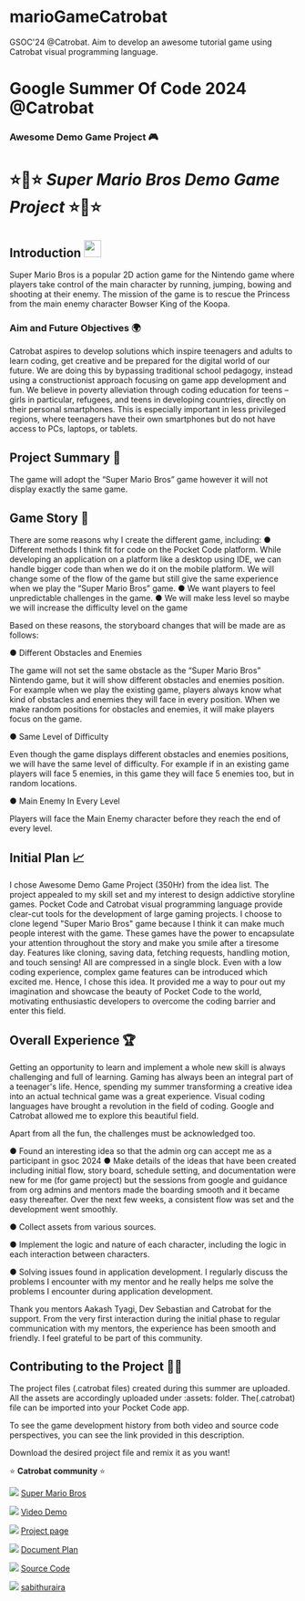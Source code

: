 # marioGameCatrobat
GSOC'24 @Catrobat. Aim to develop an awesome tutorial game using Catrobat visual programming language.

# Google Summer Of Code 2024 @Catrobat
### Awesome Demo Game Project 🎮 

# ⭐🌟⭐ _Super Mario Bros Demo Game Project_ ⭐🌟⭐



## Introduction <img src="https://raw.githubusercontent.com/MartinHeinz/MartinHeinz/master/wave.gif" width="30px">
Super Mario Bros is a popular 2D action game for the Nintendo game where players take control of the main character by running, jumping, bowing and shooting at their enemy. The mission of the game is to rescue the Princess from the main enemy character Bowser King of the Koopa. 

### Aim and Future Objectives 🌍
Catrobat aspires to develop solutions which inspire teenagers and adults to learn coding, get creative and be prepared for the digital world of our future. We are doing this by bypassing traditional school pedagogy, instead using a constructionist approach focusing on game app development and fun. We believe in poverty alleviation through coding education for teens – girls in particular, refugees, and teens in developing countries, directly on their personal smartphones. This is especially important in less privileged regions, where teenagers have their own smartphones but do not have access to PCs, laptops, or tablets.

## Project Summary 🔮
The game will adopt the “Super Mario Bros” game however it will not display exactly the same game.

## Game Story 💞
There are some reasons why I create the different game, including:
● Different methods I think fit for code on the Pocket Code platform. While developing an application on a platform like a desktop using IDE, we can handle bigger code than when we do it on the mobile platform. We will change some of the flow of the game but still give the same experience when we play the “Super Mario Bros” game.
● We want players to feel unpredictable challenges in the game.
● We will make less level so maybe we will increase the difficulty level on the game

Based on these reasons, the storyboard changes that will be made are as follows:

● Different Obstacles and Enemies

The game will not set the same obstacle as the “Super Mario Bros” Nintendo game, but it will show different obstacles and enemies position. For example when we play the existing game, players always know what kind of obstacles and enemies they will face in every position. When we make random positions for obstacles and enemies, it will make players focus on the game.


● Same Level of Difficulty

Even though the game displays different obstacles and enemies positions, we will have the same level of difficulty. For example if in an existing game players will face 5 enemies, in this game they will face 5 enemies too, but in random locations.

● Main Enemy In Every Level

Players will face the Main Enemy character before they reach the end of every level.


## Initial Plan 📈
I chose Awesome Demo Game Project (350Hr) from the idea list. The project appealed to my skill set and my interest to design addictive storyline games. Pocket Code and Catrobat visual programming language provide clear-cut tools for the development of large gaming projects. I choose to clone legend "Super Mario Bros" game because I think it can make much people interest with the game. These games have the power to encapsulate your attention throughout the story and make you smile after a tiresome day. Features like cloning, saving data, fetching requests, handling motion, and touch sensing! All are compressed in a single block. Even with a low coding experience, complex game features can be introduced which excited me. Hence, I chose this idea. It provided me a way to pour out my imagination and showcase the beauty of Pocket Code to the world, motivating enthusiastic developers to overcome the coding barrier and enter this field.

## Overall Experience 🏆
Getting an opportunity to learn and implement a whole new skill is always challenging and full of learning. Gaming has always been an integral part of a teenager's life. Hence, spending my summer transforming a creative idea into an actual technical game was a great experience. 
Visual coding languages have brought a revolution in the field of coding. Google and Catrobat allowed me to explore this beautiful field. 

Apart from all the fun, the challenges must be acknowledged too. 

● Found an interesting idea so that the admin org can accept me as a participant in gsoc 2024
● Make details of the ideas that have been created including initial flow, story board, schedule setting, and documentation were new for me (for game project) but the sessions from google and guidance from org admins and mentors made the boarding smooth and it became easy thereafter. Over the next few weeks, a consistent flow was set and the development went smoothly.

● Collect assets from various sources.

● Implement the logic and nature of each character, including the logic in each interaction between characters.

● Solving issues found in application development. I regularly discuss the problems I encounter with my mentor and he really helps me solve the problems I encounter during application development.

Thank you mentors Aakash Tyagi, Dev Sebastian and Catrobat for the support. From the very first interaction during the initial phase to regular communication with my mentors, the experience has been smooth and friendly. I feel grateful to be part of this community.


## Contributing to the Project 🤳🏻
The project files (.catrobat files) created during this summer are uploaded. All the assets are accordingly uploaded under :assets: folder. 
The(.catrobat) file can be imported into your Pocket Code app.

To see the game development history from both video and source code perspectives, you can see the link provided in this description.

Download the desired project file and remix it as you want!

⭐ **Catrobat community** ⭐

![](https://img.shields.io/badge/-Game-green) [Super Mario Bros](https://share.catrob.at/app/project/a500c94d-eaf6-48a0-945f-22304cead5b7)


![](https://img.shields.io/badge/-Video%20Demo-cyan) [Video Demo](https://drive.google.com/drive/folders/1P8od2kWUHqjvjiBy5e9GTgJJ2HUSCL56?usp=drive_link)


![](https://img.shields.io/badge/-Project%20Page-purple) [Project page](https://summerofcode.withgoogle.com/programs/2024/projects/stGRYSyd)


![](https://img.shields.io/badge/-Document%20Plan-red) [Document Plan](https://docs.google.com/document/d/1Ed2yRvKh4cpIye-GOWNVKcanlIRPxshFMw24KbGmkNo/edit?usp=sharing)

![](https://img.shields.io/badge/-Source%20Code-black) [Source Code](https://drive.google.com/drive/folders/1HQ1kfz2jnSTxMK0bQ8HD-1SI1ApuvquE?usp=drive_link)

![](https://img.shields.io/badge/-MORE%20CONTENT-blue) [sabithuraira](https://share.catrob.at/app/user/f9cf4e41-d0d2-47e4-b50e-4fd2c7f0ba5c)


